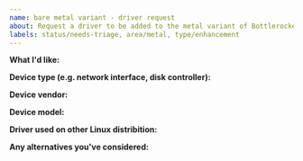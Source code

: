 ```yaml
---
name: bare metal variant - driver request
about: Request a driver to be added to the metal variant of Bottlerocket
labels: status/needs-triage, area/metal, type/enhancement
---
```


<!--
Tips:
- Please search for similar requests, including closed issues.
- Please include details about the hardware you want supported
- Please provide the in-kernel driver name used for the device (if you know).
- Please read [SUPPORTED-HARDWARE.md](https://github.com/bottlerocket-os/bottlerocket/blob/develop/SUPPORTED-HARDWARE.md).
-->

**What I'd like:**

**Device type (e.g. network interface, disk controller):**

**Device vendor:**

**Device model:**

**Driver used on other Linux distribition:**

**Any alternatives you've considered:**

